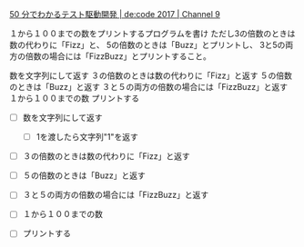 



[50 分でわかるテスト駆動開発 | de:code 2017 | Channel 9](https://channel9.msdn.com/Events/de-code/2017/DO03)


１から１００までの数をプリントするプログラムを書け
ただし3の倍数のときは数の代わりに「Fizz」と、
5の倍数のときは「Buzz」とプリントし、
3と5の両方の倍数の場合には「FizzBuzz」とプリントすること。





数を文字列にして返す
３の倍数のときは数の代わりに「Fizz」と返す
５の倍数のときは「Buzz」と返す
３と５の両方の倍数の場合には「FizzBuzz」と返す
１から１００までの数
プリントする




- [ ] 数を文字列にして返す
  - [ ] 1を渡したら文字列"1"を返す
- [ ] ３の倍数のときは数の代わりに「Fizz」と返す
- [ ] ５の倍数のときは「Buzz」と返す
- [ ] ３と５の両方の倍数の場合には「FizzBuzz」と返す
- [ ] １から１００までの数
- [ ] プリントする



